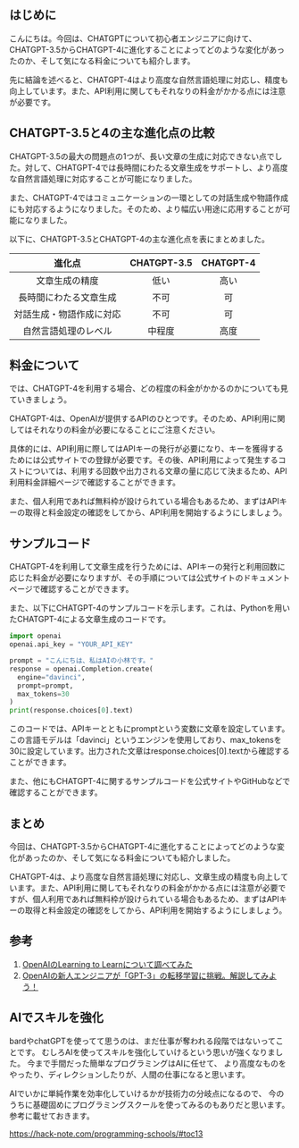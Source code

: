 <!--
title:   【比較】CHATGPT-3.5からCHATGPT-4はどう進化したのか？気になる料金は？
tags:    ChatGPT,比較
id:      d320b0cb5ab98954e0e5
private: false
-->


## はじめに
こんにちは。今回は、CHATGPTについて初心者エンジニアに向けて、CHATGPT-3.5からCHATGPT-4に進化することによってどのような変化があったのか、そして気になる料金についても紹介します。

先に結論を述べると、CHATGPT-4はより高度な自然言語処理に対応し、精度も向上しています。また、API利用に関してもそれなりの料金がかかる点には注意が必要です。

## CHATGPT-3.5と4の主な進化点の比較
CHATGPT-3.5の最大の問題点の1つが、長い文章の生成に対応できない点でした。対して、CHATGPT-4では長時間にわたる文章生成をサポートし、より高度な自然言語処理に対応することが可能になりました。

また、CHATGPT-4ではコミュニケーションの一環としての対話生成や物語作成にも対応するようになりました。そのため、より幅広い用途に応用することが可能になりました。

以下に、CHATGPT-3.5とCHATGPT-4の主な進化点を表にまとめました。

| 進化点 | CHATGPT-3.5 | CHATGPT-4 |
|:---:|:---:|:---:|
|文章生成の精度|低い|高い|
|長時間にわたる文章生成|不可|可|
|対話生成・物語作成に対応|不可|可|
|自然言語処理のレベル|中程度|高度|

## 料金について
では、CHATGPT-4を利用する場合、どの程度の料金がかかるのかについても見ていきましょう。

CHATGPT-4は、OpenAIが提供するAPIのひとつです。そのため、API利用に関してはそれなりの料金が必要になることにご注意ください。

具体的には、API利用に際してはAPIキーの発行が必要になり、キーを獲得するためには公式サイトでの登録が必要です。その後、API利用によって発生するコストについては、利用する回数や出力される文章の量に応じて決まるため、API利用料金詳細ページで確認することができます。

また、個人利用であれば無料枠が設けられている場合もあるため、まずはAPIキーの取得と料金設定の確認をしてから、API利用を開始するようにしましょう。

## サンプルコード
CHATGPT-4を利用して文章生成を行うためには、APIキーの発行と利用回数に応じた料金が必要になりますが、その手順については公式サイトのドキュメントページで確認することができます。

また、以下にCHATGPT-4のサンプルコードを示します。これは、Pythonを用いたCHATGPT-4による文章生成のコードです。

```python
import openai
openai.api_key = "YOUR_API_KEY"

prompt = "こんにちは、私はAIの小林です。"
response = openai.Completion.create(
  engine="davinci",
  prompt=prompt,
  max_tokens=30
)
print(response.choices[0].text)
```

このコードでは、APIキーとともにpromptという変数に文章を設定しています。この言語モデルは「davinci」というエンジンを使用しており、max_tokensを30に設定しています。出力された文章はresponse.choices[0].textから確認することができます。

また、他にもCHATGPT-4に関するサンプルコードを公式サイトやGitHubなどで確認することができます。

## まとめ
今回は、CHATGPT-3.5からCHATGPT-4に進化することによってどのような変化があったのか、そして気になる料金についても紹介しました。

CHATGPT-4は、より高度な自然言語処理に対応し、文章生成の精度も向上しています。また、API利用に関してもそれなりの料金がかかる点には注意が必要ですが、個人利用であれば無料枠が設けられている場合もあるため、まずはAPIキーの取得と料金設定の確認をしてから、API利用を開始するようにしましょう。

## 参考

1. [OpenAIのLearning to Learnについて調べてみた](https://qiita.com/hayao_kahara/items/fec4ceb55164a31e539f)
2. [OpenAIの新人エンジニアが「GPT-3」の転移学習に挑戦。解説してみよう！](https://pc.watch.impress.co.jp/docs/news/yajiuma/1264888.html)

## AIでスキルを強化
bardやchatGPTを使ってて思うのは、まだ仕事が奪われる段階ではないってことです。
むしろAIを使ってスキルを強化していけるという思いが強くなりました。
今まで手間だった簡単なプログラミングはAIに任せて、
より高度なものをやったり、ディレクションしたりが、人間の仕事になると思います。

AIでいかに単純作業を効率化していけるかが技術力の分岐点になるので、
今のうちに基礎固めにプログラミングスクールを使ってみるのもありだと思います。
参考に載せておきます。

https://hack-note.com/programming-schools/#toc13


